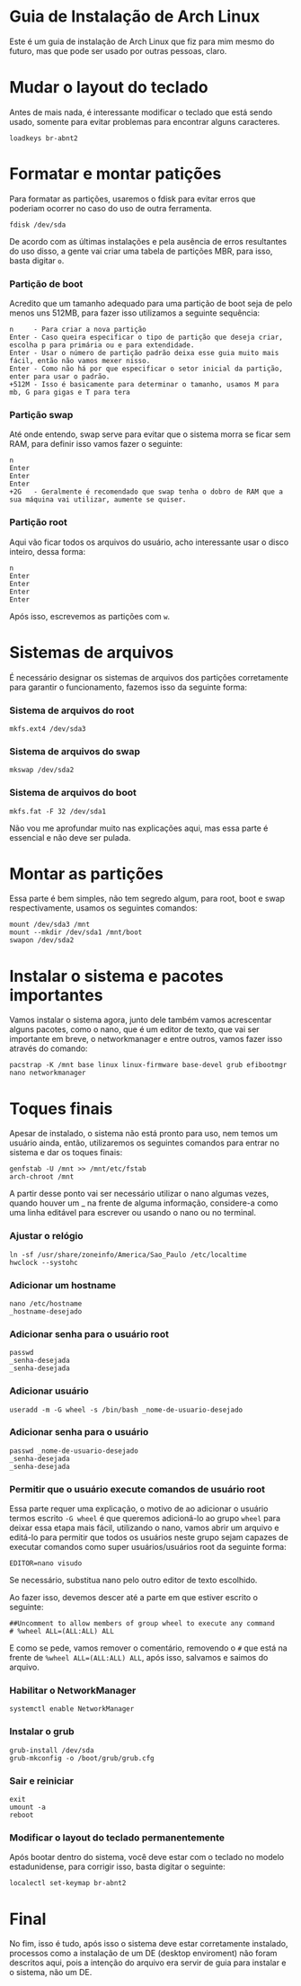 # Guia de Instalação de Arch Linux
Este é um guia de instalação de Arch Linux que fiz para mim mesmo do futuro, mas que pode ser usado por outras pessoas, claro.

# Mudar o layout do teclado
Antes de mais nada, é interessante modificar o teclado que está sendo usado, somente para evitar problemas para encontrar alguns caracteres.

```
loadkeys br-abnt2
```

# Formatar e montar patições
Para formatar as partições, usaremos o fdisk para evitar erros que poderiam ocorrer no caso do uso de outra ferramenta.

```
fdisk /dev/sda
```

De acordo com as últimas instalações e pela ausência de erros resultantes do uso disso, a gente vai criar uma tabela de partições MBR, para isso, basta digitar ``` o ```.

### Partição de boot
Acredito que um tamanho adequado para uma partição de boot seja de pelo menos uns 512MB, para fazer isso utilizamos a seguinte sequência: 
```
n     - Para criar a nova partição
Enter - Caso queira especificar o tipo de partição que deseja criar, escolha p para primária ou e para extendidade.
Enter - Usar o número de partição padrão deixa esse guia muito mais fácil, então não vamos mexer nisso.
Enter - Como não há por que especificar o setor inicial da partição, enter para usar o padrão.
+512M - Isso é basicamente para determinar o tamanho, usamos M para mb, G para gigas e T para tera
```

### Partição swap
Até onde entendo, swap serve para evitar que o sistema morra se ficar sem RAM, para definir isso vamos fazer o seguinte:
```
n 
Enter
Enter
Enter
+2G   - Geralmente é recomendado que swap tenha o dobro de RAM que a sua máquina vai utilizar, aumente se quiser.
```

### Partição root
Aqui vão ficar todos os arquivos do usuário, acho interessante usar o disco inteiro, dessa forma:
```
n 
Enter
Enter
Enter
Enter
```

Após isso, escrevemos as partições com ```w```.

# Sistemas de arquivos
É necessário designar os sistemas de arquivos dos partições corretamente para garantir o funcionamento, fazemos isso da seguinte forma:

### Sistema de arquivos do root 
```
mkfs.ext4 /dev/sda3
```

### Sistema de arquivos do swap
```
mkswap /dev/sda2
```

### Sistema de arquivos do boot
```
mkfs.fat -F 32 /dev/sda1
```

Não vou me aprofundar muito nas explicações aqui, mas essa parte é essencial e não deve ser pulada.

# Montar as partições
Essa parte é bem simples, não tem segredo algum, para root, boot e swap respectivamente, usamos os seguintes comandos:

```
mount /dev/sda3 /mnt
mount --mkdir /dev/sda1 /mnt/boot
swapon /dev/sda2
```

# Instalar o sistema e pacotes importantes
Vamos instalar o sistema agora, junto dele também vamos acrescentar alguns pacotes, como o nano, que é um editor de texto, que vai ser importante em breve, o networkmanager e entre outros, vamos fazer isso através do comando:

```
pacstrap -K /mnt base linux linux-firmware base-devel grub efibootmgr nano networkmanager
```

# Toques finais
Apesar de instalado, o sistema não está pronto para uso, nem temos um usuário ainda, então, utilizaremos os seguintes comandos para entrar no sistema e dar os toques finais:

```
genfstab -U /mnt >> /mnt/etc/fstab
arch-chroot /mnt
```

A partir desse ponto vai ser necessário utilizar o nano algumas vezes, quando houver um _ na frente de alguma informação, considere-a como uma linha editável para escrever ou usando o nano ou no terminal.

### Ajustar o relógio
```
ln -sf /usr/share/zoneinfo/America/Sao_Paulo /etc/localtime
hwclock --systohc
```

### Adicionar um hostname
```
nano /etc/hostname
_hostname-desejado
```

### Adicionar senha para o usuário root
```
passwd
_senha-desejada
_senha-desejada
```

### Adicionar usuário
```
useradd -m -G wheel -s /bin/bash _nome-de-usuario-desejado
```

### Adicionar senha para o usuário
```
passwd _nome-de-usuario-desejado 
_senha-desejada
_senha-desejada
```

### Permitir que o usuário execute comandos de usuário root
Essa parte requer uma explicação, o motivo de ao adicionar o usuário termos escrito ```-G wheel``` é que queremos adicioná-lo ao grupo ```wheel``` para deixar essa etapa mais fácil, utilizando o nano, vamos abrir um arquivo e editá-lo para permitir que todos os usuários neste grupo sejam capazes de executar comandos como super usuários/usuários root da seguinte forma:

```
EDITOR=nano visudo
```

Se necessário, substitua nano pelo outro editor de texto escolhido.

Ao fazer isso, devemos descer até a parte em que estiver escrito o seguinte: 

```
##Uncomment to allow members of group wheel to execute any command
# %wheel ALL=(ALL:ALL) ALL
```

E como se pede, vamos remover o comentário, removendo o ```#``` que está na frente de ```%wheel ALL=(ALL:ALL) ALL```, após isso, salvamos e saimos do arquivo.

### Habilitar o NetworkManager
```
systemctl enable NetworkManager 
```

### Instalar o grub
```
grub-install /dev/sda
grub-mkconfig -o /boot/grub/grub.cfg
```

### Sair e reiniciar
```
exit
umount -a
reboot 
```

### Modificar o layout do teclado permanentemente
Após bootar dentro do sistema, você deve estar com o teclado no modelo estadunidense, para corrigir isso, basta digitar o seguinte:
```
localectl set-keymap br-abnt2
```

# Final
No fim, isso é tudo, após isso o sistema deve estar corretamente instalado, processos como a instalação de um DE (desktop enviroment) não foram descritos aqui, pois a intenção do arquivo era servir de guia para instalar e o sistema, não um DE.
